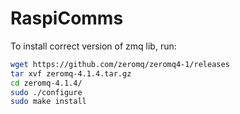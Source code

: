 # RaspiComms

To install correct version of zmq lib, run:
```sh
wget https://github.com/zeromq/zeromq4-1/releases
tar xvf zeromq-4.1.4.tar.gz
cd zeromq-4.1.4/
sudo ./configure
sudo make install
```
